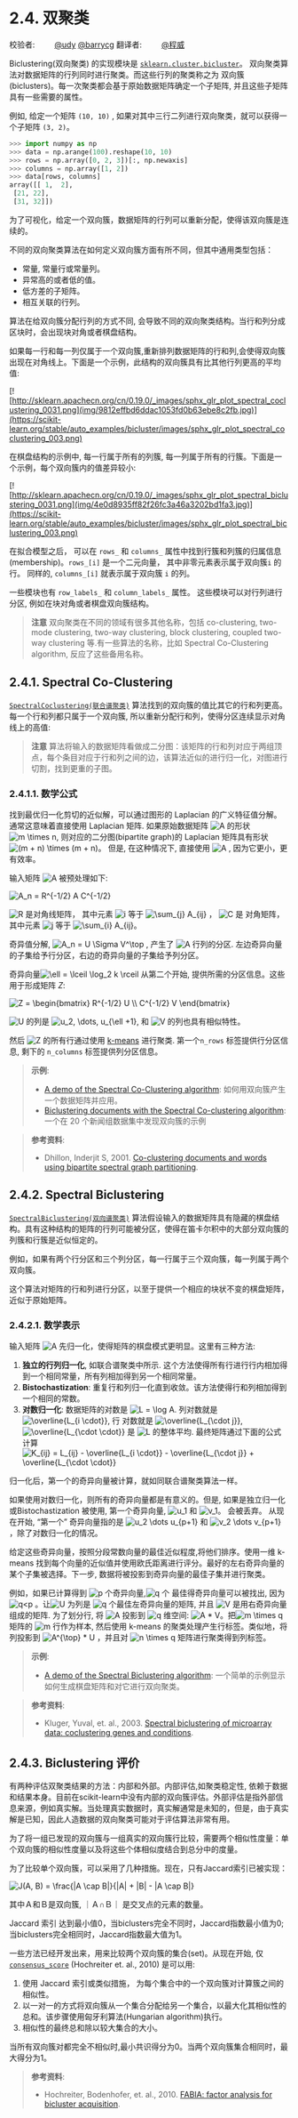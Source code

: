 # 2.4. 双聚类

校验者:
        [@udy](https://github.com/apachecn/scikit-learn-doc-zh)
        [@barrycg](https://github.com/barrycg)
翻译者:
        [@程威](https://github.com/apachecn/scikit-learn-doc-zh)

Biclustering(双向聚类) 的实现模块是 [`sklearn.cluster.bicluster`](classes.html#module-sklearn.cluster.bicluster "sklearn.cluster.bicluster")。 双向聚类算法对数据矩阵的行列同时进行聚类。而这些行列的聚类称之为 双向簇(biclusters)。每一次聚类都会基于原始数据矩阵确定一个子矩阵, 并且这些子矩阵具有一些需要的属性。

例如, 给定一个矩阵 `(10, 10)` , 如果对其中三行二列进行双向聚类，就可以获得一个子矩阵 `(3, 2)`。

```py
>>> import numpy as np
>>> data = np.arange(100).reshape(10, 10)
>>> rows = np.array([0, 2, 3])[:, np.newaxis]
>>> columns = np.array([1, 2])
>>> data[rows, columns]
array([[ 1,  2],
 [21, 22],
 [31, 32]])

```

为了可视化，给定一个双向簇，数据矩阵的行列可以重新分配，使得该双向簇是连续的。

不同的双向聚类算法在如何定义双向簇方面有所不同，但其中通用类型包括：
*   常量, 常量行或常量列。
*   异常高的或者低的值。
*   低方差的子矩阵。
*   相互关联的行列。

算法在给双向簇分配行列的方式不同, 会导致不同的双向聚类结构。当行和列分成区块时，会出现块对角或者棋盘结构。

如果每一行和每一列仅属于一个双向簇,重新排列数据矩阵的行和列,会使得双向簇出现在对角线上。下面是一个示例，此结构的双向簇具有比其他行列更高的平均值:

[![http://sklearn.apachecn.org/cn/0.19.0/_images/sphx_glr_plot_spectral_coclustering_0031.png](img/9812effbd6ddac1053fd0b63ebe8c2fb.jpg)](https://scikit-learn.org/stable/auto_examples/bicluster/images/sphx_glr_plot_spectral_coclustering_003.png)

在棋盘结构的示例中, 每一行属于所有的列簇, 每一列属于所有的行簇。下面是一个示例，每个双向簇内的值差异较小:

[![http://sklearn.apachecn.org/cn/0.19.0/_images/sphx_glr_plot_spectral_biclustering_0031.png](img/4e0d8935ff82f26fc3a46a3202bd1fa3.jpg)](https://scikit-learn.org/stable/auto_examples/bicluster/images/sphx_glr_plot_spectral_biclustering_003.png)

在拟合模型之后， 可以在 `rows_` 和 `columns_` 属性中找到行簇和列簇的归属信息(membership)。`rows_[i]` 是一个二元向量， 其中非零元素表示属于双向簇`i` 的行。 同样的, `columns_[i]` 就表示属于双向簇 `i` 的列。

一些模块也有 `row_labels_` 和 `column_labels_` 属性。 这些模块可以对行列进行分区, 例如在块对角或者棋盘双向簇结构。

>**注意**
>双向聚类在不同的领域有很多其他名称，包括 co-clustering, two-mode clustering, two-way clustering, block clustering, coupled two-way clustering 等.有一些算法的名称，比如 Spectral Co-Clustering algorithm, 反应了这些备用名称。

## 2.4.1. Spectral Co-Clustering

 [`SpectralCoclustering(联合谱聚类)`](https://scikit-learn.org/stable/modules/generated/sklearn.cluster.bicluster.SpectralCoclustering.html#sklearn.cluster.bicluster.SpectralCoclustering "sklearn.cluster.bicluster.SpectralCoclustering") 算法找到的双向簇的值比其它的行和列更高。每一个行和列都只属于一个双向簇, 所以重新分配行和列，使得分区连续显示对角线上的高值:

>**注意**
>算法将输入的数据矩阵看做成二分图：该矩阵的行和列对应于两组顶点，每个条目对应于行和列之间的边，该算法近似的进行归一化，对图进行切割，找到更重的子图。

### 2.4.1.1. 数学公式

找到最优归一化剪切的近似解，可以通过图形的 Laplacian 的广义特征值分解。 通常这意味着直接使用 Laplacian 矩阵. 如果原始数据矩阵 ![A](img/eeaf066f8cca5064b706ccfc4728323d.jpg) 的形状 ![m
\times n](img/20d6857e752f6ffdfdd20a88c32f837c.jpg), 则对应的二分图(bipartite graph)的 Laplacian 矩阵具有形状 ![(m + n) \times (m + n)](img/94f627411c005fe4911552b1dd5b6ff1.jpg)。 但是, 在这种情况下, 直接使用 ![A](img/eeaf066f8cca5064b706ccfc4728323d.jpg) , 因为它更小，更有效率。

输入矩阵 ![A](img/eeaf066f8cca5064b706ccfc4728323d.jpg) 被预处理如下:

![A_n = R^{-1/2} A C^{-1/2}](img/def4737951f9990642e65b2403941350.jpg)

![R](img/0fccbdc535b0a4d8003725e8ad606561.jpg) 是对角线矩阵， 其中元素 ![i](img/43e13b580daefe5ba754b790dfbd216c.jpg) 等于 ![\sum_{j} A_{ij}](img/f9e7fc3940e2875bf542aeda657d0718.jpg) ， ![C](img/4b6d782a67ac392e97215c46b7590bf7.jpg) 是 对角矩阵，其中元素 ![j](img/7b215f2882ce8aaa33a97e43ad626314.jpg) 等于 ![\sum_{i} A_{ij}](img/38437ee82743c886e2ebfbb5bd5e0c89.jpg)。

奇异值分解, ![A_n = U \Sigma V^\top](img/93074566222e67121a8ab55e90d8e1af.jpg) , 产生了 ![A](img/eeaf066f8cca5064b706ccfc4728323d.jpg) 行列的分区. 左边奇异向量的子集给予行分区，右边的奇异向量的子集给予列分区。

奇异向量![\ell = \lceil \log_2 k \rceil](img/5e45807b4775fcfaca64f6363102dc5e.jpg) 从第二个开始, 提供所需的分区信息。这些用于形成矩阵 *Z*:


![Z = \begin{bmatrix} R^{-1/2} U \\\\
                    C^{-1/2} V
      \end{bmatrix}](img/33d1bf322bf0f6046a1145dbc264803b.jpg)


![U](img/11c00539ec3e5944afd76511830591db.jpg) 的列是 ![u_2, \dots, u_{\ell +1}](img/1fc7cc5cbdba693962c7708456165810.jpg), 和 ![V](img/5303ecbc70bf5189b8785555c03c54ee.jpg) 的列也具有相似特性。

然后 ![Z](img/8f4e82e4dfa89ac81c42992c603a953e.jpg) 的所有行通过使用 [k-means](clustering.html#k-means) 进行聚类. 第一个`n_rows` 标签提供行分区信息, 剩下的 `n_columns` 标签提供列分区信息。

> **示例**:
>*   [A demo of the Spectral Co-Clustering algorithm](https://scikit-learn.org/stable/auto_examples/bicluster/plot_spectral_coclustering.html#sphx-glr-auto-examples-bicluster-plot-spectral-coclustering-py): 如何用双向簇产生一个数据矩阵并应用。
>*   [Biclustering documents with the Spectral Co-clustering algorithm](https://scikit-learn.org/stable/auto_examples/bicluster/plot_bicluster_newsgroups.html#sphx-glr-auto-examples-bicluster-plot-bicluster-newsgroups-py):一个在 20 个新闻组数据集中发现双向簇的示例

> **参考资料**:
>*   Dhillon, Inderjit S, 2001. [Co-clustering documents and words using bipartite spectral graph partitioning](http://citeseerx.ist.psu.edu/viewdoc/summary?doi=10.1.1.140.3011).

## 2.4.2. Spectral Biclustering

 [`SpectralBiclustering(双向谱聚类)`](https://scikit-learn.org/stable/modules/generated/sklearn.cluster.bicluster.SpectralBiclustering.html#sklearn.cluster.bicluster.SpectralBiclustering "sklearn.cluster.bicluster.SpectralBiclustering") 算法假设输入的数据矩阵具有隐藏的棋盘结构。具有这种结构的矩阵的行列可能被分区，使得在笛卡尔积中的大部分双向簇的列簇和行簇是近似恒定的。

例如，如果有两个行分区和三个列分区，每一行属于三个双向簇，每一列属于两个双向簇。

这个算法对矩阵的行和列进行分区，以至于提供一个相应的块状不变的棋盘矩阵，近似于原始矩阵。

### 2.4.2.1. 数学表示

输入矩阵 ![A](img/eeaf066f8cca5064b706ccfc4728323d.jpg) 先归一化，使得矩阵的棋盘模式更明显。这里有三种方法:

1.  **独立的行列归一化**, 如联合谱聚类中所示. 这个方法使得所有行进行行内相加得到一个相同常量，所有列相加得到另一个相同常量。
2.  **Bistochastization**: 重复行和列归一化直到收敛。该方法使得行和列相加得到一个相同的常数。
3.  **对数归一化**: 数据矩阵的对数是 ![L =
    \log A](img/515ee7781876d7344cc383bb43cb30ea.jpg). 列对数就是 ![\overline{L_{i \cdot}}](img/7ba11d33e68a1e32f2d8d9387bbc1eba.jpg), 行 对数就是 ![\overline{L_{\cdot j}}](img/dc8f095e63b3defdb85fcf54d7d2d8c2.jpg), ![\overline{L_{\cdot
    \cdot}}](img/a0bb00db4979d538e9ca2f0a8b423286.jpg) 是 ![L](img/639e82f3829a0ad677110cc33a028c98.jpg) 的整体平均.  最终矩阵通过下面的公式计算![K_{ij} = L_{ij} - \overline{L_{i \cdot}} - \overline{L_{\cdot
j}} + \overline{L_{\cdot \cdot}}](img/d670eea3215462f64d74d9366622a490.jpg)


归一化后，第一个的奇异向量被计算，就如同联合谱聚类算法一样。

如果使用对数归一化，则所有的奇异向量都是有意义的。但是, 如果是独立归一化或Bistochastization 被使用, 第一个奇异向量, ![u_1](img/d35b85fc7ddd819b1fec30a6ef410fc9.jpg) 和 ![v_1](img/4b64f9acb85d7f2b6169e5a58f255e44.jpg)。 会被丢弃。 从现在开始, “第一个” 奇异向量指的是 ![u_2 \dots u_{p+1}](img/0d0c4e4a12f6e3bb90bf30161951dcc5.jpg) 和 ![v_2 \dots v_{p+1}](img/522bc8957a5d77edbdc533813dbef086.jpg) ，除了对数归一化的情况。

给定这些奇异向量，按照分段常数向量的最佳近似程度,将他们排序。使用一维 k-means 找到每个向量的近似值并使用欧氏距离进行评分。最好的左右奇异向量的某个子集被选择。下一步, 数据将被投影到奇异向量的最佳子集并进行聚类。

例如，如果已计算得到 ![p](img/e2f9b08680b30cfb80102f69264fdd5c.jpg) 个奇异向量,![q](img/dc074c105944810a277030dfab298376.jpg) 个 最佳得奇异向量可以被找出, 因为![q&lt;p](img/cc9d324e8bc61a67cc1947f73bf5b618.jpg) 。让![U](img/11c00539ec3e5944afd76511830591db.jpg) 为列是 ![q](img/dc074c105944810a277030dfab298376.jpg) 个最佳左奇异向量的矩阵, 并且 ![V](img/5303ecbc70bf5189b8785555c03c54ee.jpg)  是用右奇异向量组成的矩阵. 为了划分行, 将 ![A](img/eeaf066f8cca5064b706ccfc4728323d.jpg) 投影到 ![q](img/dc074c105944810a277030dfab298376.jpg) 维空间: ![A * V](img/99988260d9d836d14b2569c2fc921e81.jpg)。把![m \times q](img/ccc8bedf9424617c5d6a61fbe9a1cc36.jpg) 矩阵的 ![m](img/94156b879a7455cb0d516efa9c9c0991.jpg) 行作为样本, 然后使用 k-means 的聚类处理产生行标签。类似地，将列投影到 ![A^{\top} * U](img/c57acf47ae694e71f55f0005d1e52c55.jpg) ，并且对 ![n \times q](img/cd58ff0ab17f3ead1d5179426f2dae50.jpg) 矩阵进行聚类得到列标签。

> **示例**:
>*   [A demo of the Spectral Biclustering algorithm](https://scikit-learn.org/stable/auto_examples/bicluster/plot_spectral_biclustering.html#sphx-glr-auto-examples-bicluster-plot-spectral-biclustering-py): 一个简单的示例显示如何生成棋盘矩阵和对它进行双向聚类。

> **参考资料**:
>*   Kluger, Yuval, et. al., 2003. [Spectral biclustering of microarray data: coclustering genes and conditions](http://citeseerx.ist.psu.edu/viewdoc/summary?doi=10.1.1.135.1608).

## 2.4.3. Biclustering 评价

有两种评估双聚类结果的方法：内部和外部。内部评估,如聚类稳定性, 依赖于数据和结果本身。目前在scikit-learn中没有内部的双向簇评估。外部评估是指外部信息来源，例如真实解。当处理真实数据时，真实解通常是未知的，但是，由于真实解是已知，因此人造数据的双向聚类可能对于评估算法非常有用。

为了将一组已发现的双向簇与一组真实的双向簇行比较，需要两个相似性度量：单个双向簇的相似性度量以及将这些个体相似度结合到总分中的度量。

为了比较单个双向簇，可以采用了几种措施。现在，只有Jaccard索引已被实现：

![J(A, B) = \frac{|A \cap B|}{|A| + |B| - |A \cap B|}](img/287e15c4b3d9b3f227fdc8e364609382.jpg)

其中Ａ和Ｂ是双向簇, ｜Ａ∩Ｂ｜ 是交叉点的元素的数量。

Jaccard 索引 达到最小值0，当biclusters完全不同时，Jaccard指数最小值为0;当biclusters完全相同时，Jaccard指数最大值为1。

一些方法已经开发出来，用来比较两个双向簇的集合(set)。从现在开始,  仅[`consensus_score`](https://scikit-learn.org/stable/modules/generated/sklearn.metrics.consensus_score.html#sklearn.metrics.consensus_score "sklearn.metrics.consensus_score") (Hochreiter et. al., 2010) 是可以用:

1.  使用 Jaccard 索引或类似措施， 为每个集合中的一个双向簇对计算簇之间的相似性。
2.  以一对一的方式将双向簇从一个集合分配给另一个集合，以最大化其相似性的总和。该步骤使用匈牙利算法(Hungarian algorithm)执行。
3.  相似性的最终总和除以较大集合的大小。

当所有双向簇对都完全不相似时,最小共识得分为0。当两个双向簇集合相同时，最大得分为1。

> **参考资料**:
>*   Hochreiter, Bodenhofer, et. al., 2010. [FABIA: factor analysis for bicluster acquisition](https://www.ncbi.nlm.nih.gov/pmc/articles/PMC2881408/).
